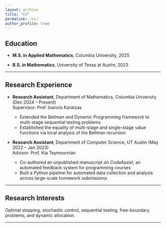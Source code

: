 ```yaml
---
layout: archive
title: "CV"
permalink: /cv/
author_profile: true
---
```


## Education
- **M.S. in Applied Mathematics**, Columbia University, 2025
  
- **B.S. in Mathematics**, University of Texas at Austin, 2023  

---

## Research Experience
- **Research Assistant**, Department of Mathematics, Columbia University (Dec 2024 – Present)  
  Supervisor: Prof. Ioannis Karatzas
  - Extended the Bellman and Dynamic Programming framework to multi-stage sequential testing problems  
  - Established the equality of multi-stage and single-stage value functions via local analysis of the Bellman recursion  

- **Research Assistant**, Department of Computer Science, UT Austin (May 2022 – Jan 2023)  
  Advisor: Prof. Kia Teymournian  
  - Co-authored an unpublished manuscript on *CodeAssist*, an automated feedback system for programming courses  
  - Built a Python pipeline for automated data collection and analysis across large-scale homework submissions  

---

## Research Interests
Optimal stopping, stochastic control, sequential testing, free-boundary problems, and dynamic allocation.

---

